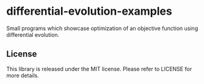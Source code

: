 # differential-evolution-examples

Small programs which showcase optimization of an objective function using differential evolution.

License
-------

This library is released under the MIT license. Please refer to LICENSE for more details.
